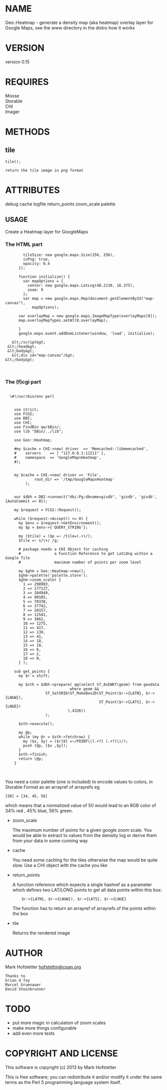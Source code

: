 # NAME

Geo::Heatmap - generate a density map (aka heatmap) overlay layer for Google Maps, see the www directory in the distro how it works

# VERSION

version 0.15

# REQUIRES

Moose <br>
Storable <br>
CHI <br>
Imager <br>

# METHODS

## tile

    tile();

    return the tile image in png format



# ATTRIBUTES

debug
cache
logfile
return\_points
zoom\_scale
palette

## USAGE

Create a Heatmap layer for GoogleMaps

### The HTML part

            tileSize: new google.maps.Size(256, 256),
            isPng: true,
            opacity: 0.4
          }];
    
          function initialize() {
            var mapOptions = {
              center: new google.maps.LatLng(48.2130, 16.375),
              zoom: 9
            };
            var map = new google.maps.Map(document.getElementById("map-canvas"),
                mapOptions);
    
          var overlayMap = new google.maps.ImageMapType(overlayMaps[0]);
          map.overlayMapTypes.setAt(0,overlayMap);
    
          }
          google.maps.event.addDomListener(window, 'load', initialize);
    
       &lt;/script&gt;
     &lt;/head&gt;
     &lt;body&gt;
       &lt;div id="map-canvas"/&gt;
    &lt;/body&gt;
  </code>
  </pre>
  <br>

### The (f)cgi part

<pre>
<code>
  \#!/usr/bin/env perl
  

    use strict;
    use FCGI;
    use DBI;
    use CHI;
    use FindBin qw/$Bin/;
    use lib "$Bin/../lib";
    
    use Geo::Heatmap;
    
    #my $cache = CHI->new( driver  => 'Memcached::libmemcached',
    #    servers    => [ "127.0.0.1:11211" ],
    #    namespace  => 'GoogleMapsHeatmap',
    #);
    
    
    my $cache = CHI->new( driver => 'File',
             root_dir => '/tmp/GoogleMapsHeatmap'
         );
    
    
    our $dbh = DBI->connect("dbi:Pg:dbname=gisdb", 'gisdb', 'gisdb', {AutoCommit => 0});
    
    my $request = FCGI::Request();
    
    while ($request->Accept() >= 0) {
      my $env = $request->GetEnvironment();
      my $p = $env->{'QUERY_STRING'};
    
      my ($tile) = ($p =~ /tile=(.+)/);
      $tile =~ s/\+/ /g;
    
      # package needs a CHI Object for caching
      #               a Function Reference to get LatLOng within a Google Tile
      #               maximum number of points per zoom level
    
      my $ghm = Geo::Heatmap->new();
      $ghm->palette('palette.store');
      $ghm->zoom_scale( {
        1 => 298983,
        2 => 177127,
        3 => 104949,
        4 => 90185,
        5 => 70338,
        6 => 37742,
        7 => 28157,
        8 => 12541,
        9 => 3662,
        10 => 1275,
        11 => 417,
        12 => 130,
        13 => 41,
        14 => 18,
        15 => 10,
        16 => 6,
        17 => 2,
        18 => 0,
      } );
    
    sub get_points {
      my $r = shift;
    
      my $sth = $dbh->prepare( qq(select ST_AsEWKT(geom) from geodata
                             where geom &&
                  ST_SetSRID(ST_MakeBox2D(ST_Point($r->{LATN}, $r->{LNGW}),
                                          ST_Point($r->{LATS}, $r->{LNGE})
                            ),4326))
                  );
    
      $sth->execute();
    
      my @p;
      while (my @r = $sth->fetchrow) {
        my ($x, $y) = ($r[0] =~/POINT\((.+?) (.+?)\)/);
        push (@p, [$x ,$y]);
      }
      $sth->finish;
      return \@p;
    }
    </code>
    </pre>

You need a color palette (one is included) to encode values to colors, in Storable Format as 
an arrayref of arrayrefs eg

    [50] = [34, 45, 56]

which means that a normalized value of 50 would lead to an RGB color of 34% red , 45% blue, 
56% green.

- zoom\_scale

    The maximum number of points for a given google zoom scale. You would be able to extract 
    to values from the denisity log or derive them from your data in some cunning way

- cache

    You need some caching for the tiles otherwise the map would be quite slow. Use a CHI object 
    with the cache you like

- return\_points

    A function reference which expects a single hashref as a parameter which defines two LAT/LONG 
    points to get all data points within this box:

          $r->{LATN}, $r->{LNGW}), $r->{LATS}, $r->{LNGE}

    The function has to return an arrayref of arrayrefs of the points within the box

- tile

    Returns the rendered image

# AUTHOR

Mark Hofstetter <hofstettm@cpan.org>

    Thanks to 
    brian d foy
    Marcel Gruenauer
    David Steinbrunner

# TODO

<ul>
  <li> put more magic in calculation of zoom scales </li>
  <li> make more things configurable </li>
  <li> add even more tests </li>
</ul>

# COPYRIGHT AND LICENSE

This software is copyright (c) 2013 by Mark Hofstetter

This is free software; you can redistribute it and/or modify it under
the same terms as the Perl 5 programming language system itself.
